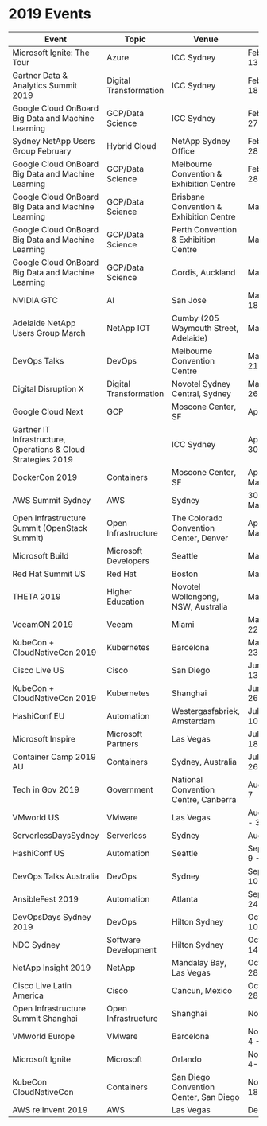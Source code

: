 # 2019 Events

Event | Topic | Venue | Date | Link
-|-|-|-|-
Microsoft Ignite: The Tour | Azure | ICC Sydney | February 13-14 | [Link](https://www.microsoft.com/en-au/ignite-the-tour/sydney)
Gartner Data & Analytics Summit 2019 | Digital Transformation | ICC Sydney | February 18-19 | [Link](http://www.gartner.com/en/conferences/apac/data-analytics-australia)
Google Cloud OnBoard Big Data and Machine Learning | GCP/Data Science | ICC Sydney | February 27 | [Link](https://cloudplatformonline.com/2019-OnBoard-ANZ.html)
Sydney NetApp Users Group February | Hybrid Cloud | NetApp Sydney Office | February 28 | [Link](http://meetu.ps/e/GjJsS/1nCsp/a)
Google Cloud OnBoard Big Data and Machine Learning | GCP/Data Science | Melbourne Convention & Exhibition Centre | February 28 | [Link](https://cloudplatformonline.com/2019-OnBoard-ANZ.html)
Google Cloud OnBoard Big Data and Machine Learning | GCP/Data Science | Brisbane Convention & Exhibition Centre | March 5 | [Link](https://cloudplatformonline.com/2019-OnBoard-ANZ.html)
Google Cloud OnBoard Big Data and Machine Learning | GCP/Data Science | Perth Convention & Exhibition Centre | March 7 | [Link](https://cloudplatformonline.com/2019-OnBoard-ANZ.html)
Google Cloud OnBoard Big Data and Machine Learning | GCP/Data Science | Cordis, Auckland | March 11 | [Link](https://cloudplatformonline.com/2019-OnBoard-ANZ.html)
NVIDIA GTC | AI | San Jose | March 18-21 | [Link](https://www.nvidia.com/en-us/gtc/)
Adelaide NetApp Users Group March | NetApp IOT | Cumby (205 Waymouth Street, Adelaide) | March 19 | [Link](https://www.meetup.com/adl-nug/events/259117131/)
DevOps Talks | DevOps | Melbourne Convention Centre | March 21-22  | [Link](https://www.devopstalks.com/au/devops.html)
Digital Disruption X | Digital Transformation | Novotel Sydney Central, Sydney | March 26-27 | [Link](https://digitaldisruption.iqpc.com.au/)
Google Cloud Next | GCP | Moscone Center, SF | April 9-11 | [Link](https://cloud.withgoogle.com/next/sf)
Gartner IT Infrastructure, Operations & Cloud Strategies 2019 |  | ICC Sydney | April 29-30 | [Link](http://www.gartner.com/en/conferences/apac/infrastructure-operations-cloud-australia)
DockerCon 2019 | Containers | Moscone Center, SF | April 30-May 2 | [Link](https://www.docker.com/dockercon/)
AWS Summit Sydney | AWS | Sydney | 30 Apr-May 2 | [Link](https://aws.amazon.com/events/summits/sydney/)
Open Infrastructure Summit (OpenStack Summit) | Open Infrastructure | The Colorado Convention Center, Denver | April 29-May 1 | [Link](https://www.openstack.org/summit/denver-2019/)
Microsoft Build | Microsoft Developers | Seattle | May 6-9 | [Link](https://www.microsoft.com/en-us/build)
Red Hat Summit US | Red Hat | Boston | May 7-9 | [Link](https://www.redhat.com/en/summit/2019)
THETA 2019 | Higher Education | Novotel Wollongong, NSW, Australia | May 9-22 | [Link](https://theta.edu.au/)
VeeamON 2019 | Veeam | Miami | May 20-22 | [Link](https://www.veeam.com/veeamon)
KubeCon + CloudNativeCon 2019 | Kubernetes | Barcelona | May 20 - 23 | [Link](https://events.linuxfoundation.org/events/kubecon-cloudnativecon-europe-2019/)
Cisco Live US | Cisco | San Diego | June 9 - 13 | [Link](https://www.ciscolive.com/us.html)
KubeCon + CloudNativeCon 2019 | Kubernetes | Shanghai | June 24 - 26 | [Link](https://www.lfasiallc.com/events/kubecon-cloudnativecon-china-2019/)
HashiConf EU | Automation | Westergasfabriek, Amsterdam | July 8 - 10 | [Link](https://hashiconfeu.hashicorp.com/)
Microsoft Inspire | Microsoft Partners | Las Vegas | July 14 - 18 | [Link](https://partner.microsoft.com/en-us/inspire)
Container Camp 2019 AU | Containers | Sydney, Australia | July 25 - 26 | [Link](https://2019.container.camp/au/)
Tech in Gov 2019 | Government | National Convention Centre, Canberra | August 6-7 | [Link](https://www.terrapinn.com/conference/technology-in-government/index.stm) 
VMworld US | VMware | Las Vegas | August 25 - 30 | [Link](https://www.vmworld.com/en/us/index.html)
ServerlessDaysSydney | Serverless | Sydney | August 27 | [Link](https://sydney.serverlessdays.io/)
HashiConf US | Automation | Seattle | September 9 - 11 | [Link](https://hashiconf.hashicorp.com/)
DevOps Talks Australia | DevOps | Sydney | September 10 - 12 | [Link](https://devopstalks.com/sydney/devops.html)
AnsibleFest 2019 | Automation | Atlanta | September 24 - 26 | [Link](https://www.ansible.com/ansiblefest)
DevOpsDays Sydney 2019 | DevOps | Hilton Sydney | October 10 - 11 | [Link](https://devopsdays.org/events/2019-sydney/welcome/)
NDC Sydney | Software Development | Hilton Sydney | October 14 - 18 | [Link](https://ndcsydney.com/)
NetApp Insight 2019 | NetApp | Mandalay Bay, Las Vegas | October 28 - 30 | [Link](https://insight.netapp.com/)
Cisco Live Latin America | Cisco | Cancun, Mexico | October 28 - 31 | [Link](https://www.ciscolive.com/latam/en.html)
Open Infrastructure Summit Shanghai | Open Infrastructure | Shanghai | November | [Link](https://www.openstack.org/summit/shanghai-2019)
VMworld Europe | VMware | Barcelona | November 4 - 7 | [Link](https://www.vmworld.com/en/europe/index.html)
Microsoft Ignite | Microsoft | Orlando | November 4-8 | [Link](https://www.microsoft.com/en-us/ignite)
KubeCon CloudNativeCon | Containers | San Diego Convention Center, San Diego | November 18-21 | [Link](https://events.linuxfoundation.org/events/kubecon-cloudnativecon-north-america-2019/)
AWS re:Invent 2019 | AWS | Las Vegas | Dec 2-6 | Link
